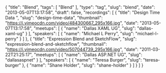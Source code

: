 {
  "title": "Blend",
  "tags": [
    "Blend"
  ],
  "type": "tag",
  "slug": "blend",
  "date": "2013-05-07T13:17:58",
  "draft": false,
  "recordings": [
    {
      "title": "Design Time Data ",
      "slug": "design-time-data",
      "thumbnail": "https://i.vimeocdn.com/video/484300667_295x166.jpg",
      "date": "2013-05-07T13:17:58",
      "meetups": [
        {
          "name": "Dallas XAML UG",
          "slug": "dallas-xaml-ug"
        }
      ],
      "speakers": [
        {
          "name": "Michael L Perry",
          "slug": "michael-l-perry"
        }
      ]
    },
    {
      "title": "Expression Blend and SketchFlow",
      "slug": "expression-blend-and-sketchflow",
      "thumbnail": "https://i.vimeocdn.com/video/507044739_295x166.jpg",
      "date": "2011-03-22T21:25:17",
      "meetups": [
        {
          "name": "Dallas ASP.NET UG",
          "slug": "dallasaspnet"
        }
      ],
      "speakers": [
        {
          "name": "Teresa Burger",
          "slug": "teresa-burger"
        },
        {
          "name": "Shane Holder",
          "slug": "shane-holder"
        }
      ]
    }
  ]
}